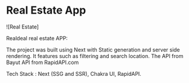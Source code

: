 # Real Estate App

![Real Estate]

Realdeal real estate APP:

The project was built using Next with Static generation and server side rendering. It features such as filtering and search location. The API from Bayut API from RapidAPI.com

Tech Stack : Next (SSG and SSR), Chakra UI, RapidAPI.
